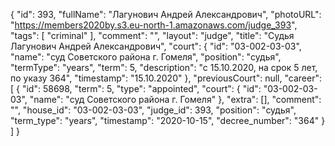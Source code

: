 {
    "id": 393,
    "fullName": "Лагунович Андрей Александрович",
    "photoURL": "https://members2020by.s3.eu-north-1.amazonaws.com/judge_393",
    "tags": [
        "criminal"
    ],
    "comment": "",
    "layout": "judge",
    "title": "Судья Лагунович Андрей Александрович",
    "court": {
        "id": "03-002-03-03",
        "name": "суд Советского района г. Гомеля",
        "position": "судья",
        "termType": "years",
        "term": 5,
        "description": "c 15.10.2020, на срок 5 лет, по указу 364",
        "timestamp": "15.10.2020"
    },
    "previousCourt": null,
    "career": [
        {
            "id": 58698,
            "term": 5,
            "type": "appointed",
            "court": {
                "id": "03-002-03-03",
                "name": "суд Советского района г. Гомеля"
            },
            "extra": [],
            "comment": "",
            "house_id": "03-002-03-03",
            "judge_id": 393,
            "position": "судья",
            "term_type": "years",
            "timestamp": "2020-10-15",
            "decree_number": "364"
        }
    ]
}